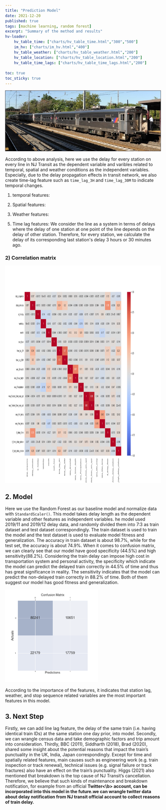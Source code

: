 ```yaml
---
title: "Prediction Model"
date: 2021-12-20
published: true
tags: [machine learning, random forest]
excerpt: "Summary of the method and results"
hv-loader:
    hv_table_time: ["charts/hv_table_time.html","300","500"]
    im_hv: ["charts/im_hv.html","400"]
    hv_table_weather: ["charts/hv_table_weather.html","200"]
    hv_table_location: ["charts/hv_table_location.html","200"]
    hv_table_time_lags: ["charts/hv_table_time_lags.html","200"]

toc: true
toc_sticky: true
---
```

![NJ_Transit_Amtrak](https://raw.githubusercontent.com/penelope0318/Amtrak_Train_Delay/master/assets/images/us_njtransit_nec.jpeg)

According to above analysis, here we use the delay for every station on every line in NJ Transit as the dependent variable and varibles related to temporal, spatial and weather conditions as the independent variables. Especially, due to the delay propagation effects in transit network, we also create time-lag feature such as `time_lag_3H` and `time_lag_30M` to indicate temporal changes. 

1. temporal features:
<div id="hv_table_time"></div>

2. Spatial features:
<div id="hv_table_location"></div>

3. Weather features:
<div id="hv_table_weather"></div>

5. Time lag features: 
We consider the line as a system in terms of delays where the delay of one station at one point of the line depends on the delay of other station. Therefore, for every station, we calculate the delay of its corresponding last station's delay 3 hours or 30 minutes ago.
<div id="hv_table_time_lags"></div>

### 2) Correlation matrix 
<img src="https://raw.githubusercontent.com/penelope0318/Amtrak_Train_Delay/master/assets/images/corr_matrix.png" width="1000" height="700" />

## 2. Model

Here we use the Random Forest as our baseline model and normalize data with `StandardScaler()`. This model takes delay length as the dependent variable and other features as independent variables.
he model used 2019/11 and 2019/12 delay data, and randomly divided them into 7:3 as train dataset and test dataset correspondingly. The train dataset is used to train the model and the test dataset is used to evaluate model fitness and generalization. 
The accuracy in train dataset is about 98.7%, while for the test set, the accuracy is about 74.9%.
When it comes to confusion matrix, we can clearly see that our model have good specificity (44.5%) and high sensitivity(88.2%). 
Considering the train delay can impose high cost in transportation system and personal activity, 
the specificity which indicate the model can predict the delayed train correctly in 44.5% of time and thus has great significance in reality. The sensitivity indicates that the model can predict the non-delayed train correctly in 88.2% of time. Both of them suggest our model has good fitness and generalization.

<img src="https://raw.githubusercontent.com/penelope0318/Amtrak_Train_Delay/master/assets/images/confusion.png" width="300" height="300" />

According to the importance of the features, it indicates that station lag, weather, and stop sequence related variables are the most important features in this model.
<div id="im_hv"></div>


## 3. Next Step
Firstly, we can add line lag feature, the delay of the same train (i.e. having identical train IDs) at the same station one day prior, into model.
Secondly, we can wrangle census data and take demographic factors and trip amount into consideration.
Thirdly, BBC (2011), Siddharth (2018), Brad (2020), shared some insight about the potential reasons that impact the train’s punctuality in the UK, India, Japan correspondingly. 
Except for time and spatially related features, main causes such as engineering work (e.g. train inspection or track renewal), technical issues (e.g. signal failure or track fractures) also have an effect on the train’s punctuality. Higgs (2021) also mentioned that breakdown is the top cause of NJ Transit’s cancellation. 
Therefore, we believe that such kinds of maintenance and breakdown notification, for example from an official <b>Twitter<\b> account, can be incorporated into this model in the future.we can wrangle twitter data about delay notification from NJ transit official account to collect reasons of train delay. 



